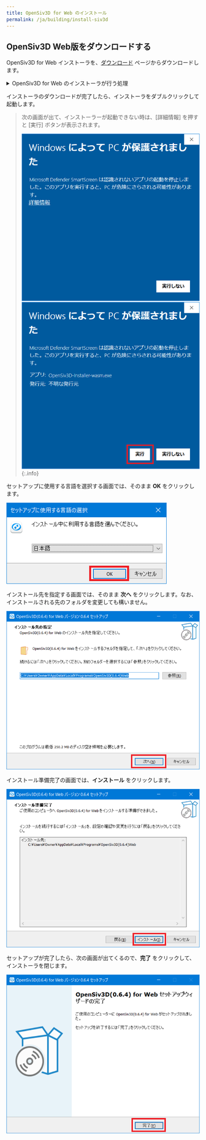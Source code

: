 ```yaml
---
title: OpenSiv3D for Web のインストール
permalink: /ja/building/install-siv3d
---
```


## OpenSiv3D Web版をダウンロードする

OpenSiv3D for Web インストーラを、[ダウンロード](/ja/download) ページからダウンロードします。

<details markdown="block"><summary>OpenSiv3D for Web のインストーラが行う処理</summary>

OpenSiv3D for Web のインストーラは次の処理を行います。

- OpenSiv3D for Web のバイナリの配置
- プロジェクトテンプレートの登録
- 環境変数の登録 (OpenSiv3D Web版の配置場所)

</details>

インストーラのダウンロードが完了したら、インストーラをダブルクリックして起動します。

> 次の画面が出て、インストーラーが起動できない時は、\[詳細情報\] を押すと \[実行\] ボタンが表示されます。
>
> ![SmartScreen1](/assets/img/building/install-siv3d/SmartScreenGuard1.png)
> ![SmartScreen2](/assets/img/building/install-siv3d/SmartScreenGuard2.png)
{:.info}

セットアップに使用する言語を選択する画面では、そのまま **OK** をクリックします。

![OpenSiv3DforWebInstaller0.png](/assets/img/building/install-siv3d/OpenSiv3DforWebInstaller0.png)

インストール先を指定する画面では、そのまま **次へ** をクリックします。なお、インストールされる先のフォルダを変更しても構いません。

![OpenSiv3DforWebInstaller1.png](/assets/img/building/install-siv3d/OpenSiv3DforWebInstaller1.png)

インストール準備完了の画面では、**インストール** をクリックします。

![OpenSiv3DforWebInstaller2.png](/assets/img/building/install-siv3d/OpenSiv3DforWebInstaller2.png)

セットアップが完了したら、次の画面が出てくるので、**完了** をクリックして、インストーラを閉じます。

![OpenSiv3DforWebInstaller3.png](/assets/img/building/install-siv3d/OpenSiv3DforWebInstaller3.png)
